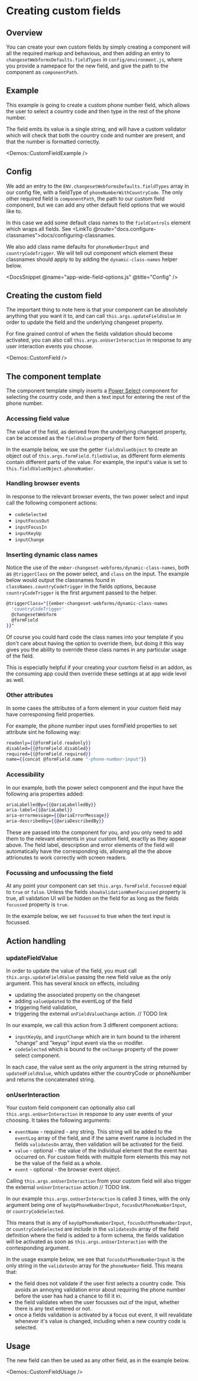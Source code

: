 # Creating custom fields

## Overview

You can create your own custom fields by simply creating a component will all the required markup and behavious, and then adding an entry to `changesetWebformsDefaults.fieldTypes` in `config/environment.js`, where you provide a namepace for the new field, and give the path to the component as `componentPath`. 

## Example

This example is going to create a custom phone number field, which allows the user to select a country code and then type in the rest of the phone number.

The field emits its value is a single string, and will have a custom validator which will check that both the country code and number are present, and that the number is formatted correctly.

<Demos::CustomFieldExample />


## Config

We add an entry to the `ENV.changesetWebformsDefaults.fieldTypes` array in our config file, with a fieldType of `phoneNumberWithCountryCode`. The only other required field is `componentPath`, the path to our custom field component, but we can add any other default field options that we would like to. 

In this case we add some default class names to the `fieldControls` element which wraps all fields. See <LinkTo @route="docs.configure-classnames">docs/configuring-classnames</LinkTo>. 

We also add class name defaults for `phoneNumberInput` and `countryCodeTrigger`. We will tell out component which element these classnames should apply to by adding the `dynamic-class-names` helper below.

<DocsSnippet @name="app-wide-field-options.js" @title="Config" />

## Creating the custom field

The important thing to note here is that your component can be absolutely anything that you want it to, and can call `this.args.updateFieldValue` in order to update the field and the underlying changeset property.

For fine grained control of when the fields validation should become activated, you can also call `this.args.onUserInteraction` in response to any user interaction events you choose.

<Demos::CustomField />

## The component template

The component template simply inserts a [Power Select](https://ember-power-select.com) component for selecting the country code, and then a text input for entering the rest of the phone number. 

### Accessing field value

The value of the field, as derived from the underlying changeset property, can be accessed as the `fieldValue` property of ther form field. 

In the example below, we use the getter `fieldValueObject` to create an object out of `this.args.formField.filedValue`, as different form elements contain different parts of the value. For example, the input's value is set to `this.fieldValueObject.phoneNumber`.

### Handling browser events

In response to the relevant browser events, the two power select and input call the following component actions:

* `codeSelected`
* `inputFocusOut`
* `inputFocusIn`
* `inputKeyUp`
* `inputChange`

### Inserting dynamic class names

Notice the use of the `ember-changeset-webforms/dynamic-class-names`, both as `@triggerClass` on the power select, and `class` on the input. The example below would output the classnames found in `classNames.countryCodeTrigger` in the fields options, because `countryCodeTrigger` is the first argument passed to the helper.

```handlebars
@triggerClass="{{ember-changeset-webforms/dynamic-class-names
  'countryCodeTrigger'
  @changesetWebform
  @formField
}}"
```

Of course you could hard code the class names into your template if you don't care about having the option to override them, but doing it this way gives you the ability to override these class names in any particular usage of the field. 

This is especially helpful if your creating your cusrtom fielsd in an addon, as the consuming app could then override these settings at at app wide level as well.

### Other attributes

In some cases the attributes of a form element in your custom field may have corresponsing field properties. 

For example, the phone number input uses formField properties to set attribute sint he following way:

```handlebars
readonly={{@formField.readonly}}
disabled={{@formField.disabled}}
required={{@formField.required}}
name={{concat @formField.name "-phone-number-input"}}
```

### Accessibility

In our example, both the power select component and the input have the following aria properties added:

```handlebars
ariaLabelledBy={{@ariaLabelledBy}}
aria-label={{@ariaLabel}}
aria-errormessage={{@ariaErrorMessage}}
aria-describedby={{@ariaDescribedBy}}
```

These are passed into the component for you, and you only need to add them to the relevant elements in your custom field, exactly as they appear above. The field label, description and error elements of the field will automatically have the corresponding ids, allowing all the the above attrionutes to work correctly with screen readers.

### Focussing and unfocussing the field

At any point your component can set `this.args.formField.focussed` equal to `true` or `false`. Unless the fields `showValidationWhenFocussed` property is true, all validation UI will be hidden on the field for as long as the fields `focussed` property is `true`.

In the example below, we set `focussed` to true when the text input is focussed.

## Action handling

### updateFieldValue

In order to update the value of the field, you must call `this.args.updateFieldValue` passing the new field value as the only argument. This has several knock on effects, including 
* updating the associated property on the changeset
* adding `valueUpdated` to the eventLog of the field
* triggering field validation, 
* triggering the external `onFieldValueChange` action. // TODO link

In our example, we call this action from 3 different component actions:

* `inputKeyUp`, and  `inputChange` which are in turn bound to the inherent "change" and "keyup" input event via the `on` modifer.
* `codeSelected` which is bound to the `onChange` property of the power select component.

In each case, the value sent as the only argument is the string returned by `updatedFieldValue`, which updates either the countryCode or phoneNumber and returns the concatenated string.

### onUserInteraction

Your custom field component can optionally also call `this.args.onUserInteraction` in response to any user events of your choosing. It takes the following arguments:
* `eventName` - required - any string. This string will be added to the `eventLog` array of the field, and if the same event name is included in the fields `validatesOn` array, then validation will be activated for the field.
* `value` - optional - the value of the individual element that the event has occurred on. For custom fields with multiple form elements this may not be the value of the field  as a whole.
* `event` - optional - the browser event object. 

Calling `this.args.onUserInteraction` from your custom field will also trigger the external `onUserInteraction` action // TODO link.

In our example `this.args.onUserInteraction` is called 3 times, with the only argument being one of `keyUpPhoneNumberInput`, `focusOutPhoneNumberInput`, or `countryCodeSelected`.

This means that is any of `keyUpPhoneNumberInput`, `focusOutPhoneNumberInput`, or `countryCodeSelected` are include in the `validatesOn` array of the field definition where the field is added to a form schema, the fields validation will be activated as soon as `this.args.onUserInteraction` with the corrtesponding argument.

In the usage example below, we see that `focusOutPhoneNumberInput` is the only string in the `validatesOn` array for the `phoneNumber` field. This means that:
* the field does not validate if the user first selects a country code. This avoids an annoying validation error about requiring the phone number before the user has had a chance to fill it in.
* the field validates when the user focusses out of the input, whether there is any text entered or not.
* once a fields validation is activated by a focus out event, it will revalidate whenever it's value is changed, including when a new country code is selected.

## Usage

The new field can then be used as any other field, as in the example below.

<Demos::CustomFieldUsage />


